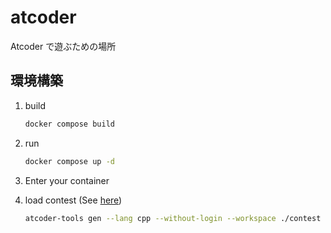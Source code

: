 # atcoder

Atcoder で遊ぶための場所

## 環境構築

1. build

    ```bash
    docker compose build
    ```

2. run

    ```bash
    docker compose up -d
    ```

3. Enter your container

4. load contest (See [here](https://github.com/kyuridenamida/atcoder-tools?tab=readme-ov-file#gen-%E3%81%AE%E8%A9%B3%E7%B4%B0))

    ```bash
    atcoder-tools gen --lang cpp --without-login --workspace ./contest   abc300
    ```
